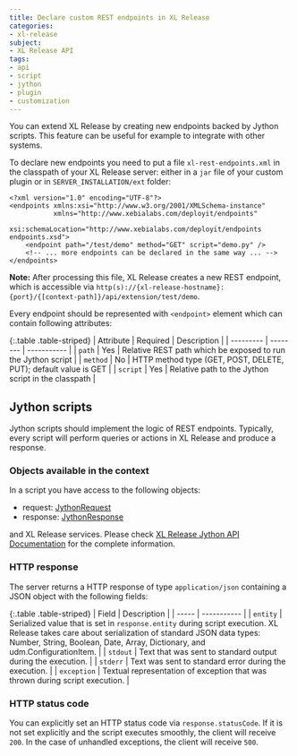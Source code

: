 ```yaml
---
title: Declare custom REST endpoints in XL Release
categories:
- xl-release
subject:
- XL Release API
tags:
- api
- script
- jython
- plugin
- customization
---
```


You can extend XL Release by creating new endpoints backed by Jython scripts. This feature can be useful for example to integrate with other systems.

To declare new endpoints you need to put a file `xl-rest-endpoints.xml` in the classpath of your XL Release server: either in a `jar` file of your custom plugin or in `SERVER_INSTALLATION/ext` folder:

    <?xml version="1.0" encoding="UTF-8"?>
    <endpoints xmlns:xsi="http://www.w3.org/2001/XMLSchema-instance"
               xmlns="http://www.xebialabs.com/deployit/endpoints"
               xsi:schemaLocation="http://www.xebialabs.com/deployit/endpoints endpoints.xsd">
        <endpoint path="/test/demo" method="GET" script="demo.py" />
        <!-- ... more endpoints can be declared in the same way ... -->
    </endpoints>


**Note:** After processing this file, XL Release creates a new REST endpoint, which is accessible via `http(s)://{xl-release-hostname}:{port}/{[context-path]}/api/extension/test/demo`.

Every endpoint should be represented with `<endpoint>` element which can contain following attributes:

{:.table .table-striped}
| Attribute | Required | Description |
| --------- | -------- | ----------- |
| `path` | Yes | Relative REST path which be exposed to run the Jython script |
| `method` | No | HTTP method type (GET, POST, DELETE, PUT); default value is GET |
| `script` | Yes | Relative path to the Jython script in the classpath |

## Jython scripts

Jython scripts should implement the logic of REST endpoints. Typically, every script will perform queries or actions in XL Release and produce a response.

### Objects available in the context

In a script you have access to the following objects:

* request: <a href="/jython-docs/#!/xl-deploy/4.5.x/service/com.xebialabs.xlplatform.endpoints.JythonRequest">JythonRequest</a>
* response: <a href="https://docs.xebialabs.com/jython-docs/#!/xl-deploy/4.5.x/service/com.xebialabs.xlplatform.endpoints.JythonResponse">JythonResponse</a>

and XL Release services. Please check <a href="/jython-docs/#!/xl-release/4.6.x/">XL Release Jython API Documentation</a> for the complete information.

### HTTP response

The server returns a HTTP response of type `application/json` containing a JSON object with the following fields:

{:.table .table-striped}
| Field | Description |
| ----- | ----------- |
| `entity` | Serialized value that is set in <code>response.entity</code> during script execution. XL Release takes care about serialization of standard JSON data types: Number, String, Boolean, Date, Array, Dictionary, and udm.ConfigurationItem. |
| `stdout` | Text that was sent to standard output during the execution. |
| `stderr` | Text was sent to standard error during the execution. |
| `exception` | Textual representation of exception that was thrown during script execution. |

### HTTP status code

You can explicitly set an HTTP status code via `response.statusCode`. If it is not set explicitly and the script executes smoothly, the client will receive `200`. In the case of unhandled exceptions, the client will receive `500`.

